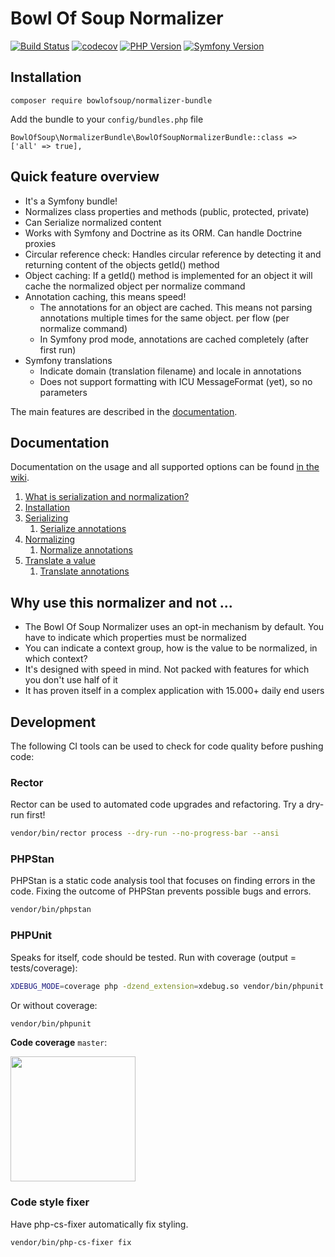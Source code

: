 Bowl Of Soup Normalizer
=====

[![Build Status](https://travis-ci.org/BowlOfSoup/NormalizerBundle.svg?branch=master)](https://travis-ci.org/BowlOfSoup/NormalizerBundle)
[![codecov](https://codecov.io/gh/BowlOfSoup/NormalizerBundle/branch/master/graph/badge.svg?token=2OW4EWvMUD)](https://codecov.io/gh/BowlOfSoup/NormalizerBundle)
[![PHP Version](https://img.shields.io/badge/php-7.2.x%20--%208.2.x-blue.svg)](https://www.php.net/)
[![Symfony Version](https://img.shields.io/badge/symfony-4.4.x%20--%205.1.x-blue.svg)](https://symfony.com/)

Installation
-----
    composer require bowlofsoup/normalizer-bundle

Add the bundle to your `config/bundles.php` file

    BowlOfSoup\NormalizerBundle\BowlOfSoupNormalizerBundle::class => ['all' => true],

Quick feature overview
-----
- It's a Symfony bundle!
- Normalizes class properties and methods (public, protected, private)
- Can Serialize normalized content
- Works with Symfony and Doctrine as its ORM. Can handle Doctrine proxies
- Circular reference check: Handles circular reference by detecting it and returning content of the objects getId() method
- Object caching: If a getId() method is implemented for an object it will cache the normalized object per normalize command
- Annotation caching, this means speed!
    - The annotations for an object are cached. This means not parsing annotations multiple times for the same object. per flow (per normalize command)
    - In Symfony prod mode, annotations are cached completely (after first run)
- Symfony translations
    - Indicate domain (translation filename) and locale in annotations
    - Does not support formatting with ICU MessageFormat (yet), so no parameters

The main features are described in the [documentation](https://github.com/BowlOfSoup/NormalizerBundle/wiki).

Documentation
-----
Documentation on the usage and all supported options can be found [in the wiki](https://github.com/BowlOfSoup/NormalizerBundle/wiki).

1. [What is serialization and normalization?](https://github.com/BowlOfSoup/NormalizerBundle/wiki/What-is-serialization-and-normalization%3F)
2. [Installation](https://github.com/BowlOfSoup/NormalizerBundle/wiki/Installation)
3. [Serializing](https://github.com/BowlOfSoup/NormalizerBundle/wiki/Serializing)
    1. [Serialize annotations](https://github.com/BowlOfSoup/NormalizerBundle/wiki/Serialize-annotations)
4. [Normalizing](https://github.com/BowlOfSoup/NormalizerBundle/wiki/Normalizing)
    1. [Normalize annotations](https://github.com/BowlOfSoup/NormalizerBundle/wiki/Normalize-annotations)
5. [Translate a value](https://github.com/BowlOfSoup/NormalizerBundle/wiki/Translate-a-value)
    1. [Translate annotations](https://github.com/BowlOfSoup/NormalizerBundle/wiki/Translate-annotations)

Why use this normalizer and not ...
-----
- The Bowl Of Soup Normalizer uses an opt-in mechanism by default. You have to indicate which properties must be normalized
- You can indicate a context group, how is the value to be normalized, in which context?
- It's designed with speed in mind. Not packed with features for which you don't use half of it
- It has proven itself in a complex application with 15.000+ daily end users

Development
-----
The following CI tools can be used to check for code quality before pushing code:

### Rector
Rector can be used to automated code upgrades and refactoring. Try a dry-run first!
```bash
vendor/bin/rector process --dry-run --no-progress-bar --ansi
```

### PHPStan
PHPStan is a static code analysis tool that focuses on finding errors in the code.
Fixing the outcome of PHPStan prevents possible bugs and errors.
```bash
vendor/bin/phpstan
```

### PHPUnit
Speaks for itself, code should be tested. Run with coverage (output = tests/coverage):
```bash
XDEBUG_MODE=coverage php -dzend_extension=xdebug.so vendor/bin/phpunit 
```
Or without coverage:
```bash
vendor/bin/phpunit
```

**Code coverage** `master`:

<img src="https://codecov.io/gh/BowlOfSoup/NormalizerBundle/branch/master/graphs/sunburst.svg?token=2OW4EWvMUD" width="200">

### Code style fixer
Have php-cs-fixer automatically fix styling.
```bash
vendor/bin/php-cs-fixer fix
```